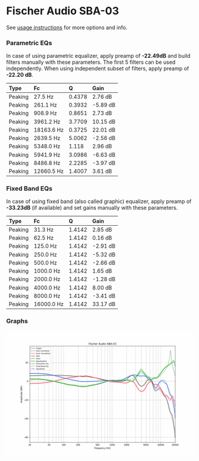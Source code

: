 # Fischer Audio SBA-03
See [usage instructions](https://github.com/jaakkopasanen/AutoEq#usage) for more options and info.

### Parametric EQs
In case of using parametric equalizer, apply preamp of **-22.49dB** and build filters manually
with these parameters. The first 5 filters can be used independently.
When using independent subset of filters, apply preamp of **-22.20 dB**.

| Type    | Fc         |      Q | Gain     |
|:--------|:-----------|:-------|:---------|
| Peaking | 27.5 Hz    | 0.4378 | 2.76 dB  |
| Peaking | 261.1 Hz   | 0.3932 | -5.89 dB |
| Peaking | 908.9 Hz   | 0.8651 | 2.73 dB  |
| Peaking | 3961.2 Hz  | 3.7709 | 10.15 dB |
| Peaking | 18163.6 Hz | 0.3725 | 22.01 dB |
| Peaking | 2639.5 Hz  | 5.0062 | -2.56 dB |
| Peaking | 5348.0 Hz  | 1.118  | 2.96 dB  |
| Peaking | 5941.9 Hz  | 3.0986 | -6.63 dB |
| Peaking | 8486.8 Hz  | 2.2285 | -3.97 dB |
| Peaking | 12660.5 Hz | 1.4007 | 3.61 dB  |

### Fixed Band EQs
In case of using fixed band (also called graphic) equalizer, apply preamp of **-33.23dB**
(if available) and set gains manually with these parameters.

| Type    | Fc         |      Q | Gain     |
|:--------|:-----------|:-------|:---------|
| Peaking | 31.3 Hz    | 1.4142 | 2.85 dB  |
| Peaking | 62.5 Hz    | 1.4142 | 0.16 dB  |
| Peaking | 125.0 Hz   | 1.4142 | -2.91 dB |
| Peaking | 250.0 Hz   | 1.4142 | -5.32 dB |
| Peaking | 500.0 Hz   | 1.4142 | -2.66 dB |
| Peaking | 1000.0 Hz  | 1.4142 | 1.65 dB  |
| Peaking | 2000.0 Hz  | 1.4142 | -1.28 dB |
| Peaking | 4000.0 Hz  | 1.4142 | 8.00 dB  |
| Peaking | 8000.0 Hz  | 1.4142 | -3.41 dB |
| Peaking | 16000.0 Hz | 1.4142 | 33.17 dB |

### Graphs
![](./Fischer%20Audio%20SBA-03.png)